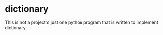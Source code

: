 # dictionary
This is not a projectm just one python program that is written to implement dictionary.
